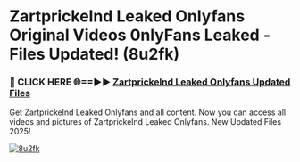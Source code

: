 # Zartprickelnd Leaked Onlyfans Original Videos 0nlyFans Leaked - Files Updated! (8u2fk)

<h3>🔴 CLICK HERE 🌐==►► <a href="https://tinyurl.com/2wckxsce" rel="nofollow">Zartprickelnd Leaked Onlyfans Updated Files</a></h3>

Get Zartprickelnd Leaked Onlyfans and all content. Now you can access all videos and pictures of Zartprickelnd Leaked Onlyfans. New Updated Files 2025!

[![8u2fk](https://i.imgur.com/AFduVYN.gif)](https://tinyurl.com/2wckxsce)

